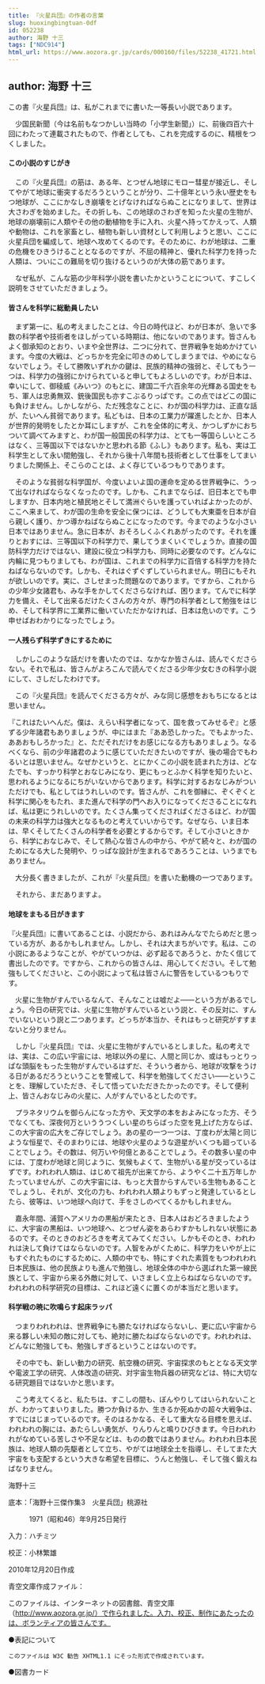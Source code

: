 ```yaml
---
title: 『火星兵団』の作者の言葉
slug: huoxingbingtuan-0df
id: 052238
author: 海野 十三
tags: ["NDC914"]
html_url: https://www.aozora.gr.jp/cards/000160/files/52238_41721.html
---
```


## author: 海野 十三

この書『火星兵団』は、私がこれまでに書いた一等長い小説であります。

　少国民新聞（今は名前もなつかしい当時の「小学生新聞」）に、前後四百六十回にわたって連載されたもので、作者としても、これを完成するのに、精根をつくしました。



#### この小説のすじがき




　この『火星兵団』の筋は、ある年、とつぜん地球にモロー彗星が接近し、そしてやがて地球に衝突するだろうということが分り、二十億年という永い歴史をもつ地球が、ここにかなしき崩壊をとげなければならぬことになりまして、世界は大さわぎを始めました。その折しも、この地球のさわぎを知った火星の生物が、地球の崩壊前に人類やその他の動植物を手に入れ、火星へ持ってかえって、人類や動物は、これを家畜とし、植物も新しい資材として利用しようと思い、ここに火星兵団を編成して、地球へ攻めてくるのです。そのために、わが地球は、二重の危機をひきうけることとなるのですが、不屈の精神と、優れた科学力を持った人類は、ついにこの難局を切り抜けるというのが大体の筋であります。

　なぜ私が、こんな筋の少年科学小説を書いたかということについて、すこしく説明をさせていただきましょう。



#### 皆さんを科学に総動員したい




　まず第一に、私の考えましたことは、今日の時代ほど、わが日本が、急いで多数の科学者や技術者をほしがっている時期は、他にないのであります。皆さんもよく御承知のとおり、いまや全世界は、二つに分れて、世界戦争を始めかけています。今度の大戦は、どっちかを完全に叩きのめしてしまうまでは、やめにならないでしょう。そして勝敗いずれかの鍵は、民族的精神の強弱と、そしてもう一つは、科学力の強弱にかけられていると申してもよろしいのです。わが日本は、幸いにして、御稜威《みいつ》のもとに、建国二千六百余年の光輝ある国史をもち、軍人は忠勇無双、銃後国民も亦すこぶるりっぱです。この点ではどこの国にも負けません。しかしながら、ただ残念なことに、わが国の科学力は、正直な話が、たいへん貧弱であります。私どもは、日本の工業力が躍進したとか、日本人が世界的発明をしたとか耳にしますが、これを全体的に考え、かつしずかにおちついて調べてみますと、わが国一般国民の科学力は、とても一等国らしいところはなく、三等国以下ではないかと思われる節《ふし》もあります。私も、実は工科学生として永い間勉強し、それから後十八年間も技術者として仕事をしてまいりました関係上、そこらのことは、よく存じているつもりであります。

　そのような貧弱な科学国が、今度いよいよ国の運命を定める世界戦争に、うって出なければならなくなったのです。しかも、これまでならば、旧日本とでも申しますか、日本内地と植民地とそして満洲ぐらいを護っていればよかったのが、ここへ来まして、わが国の生命を安全に保つには、どうしても大東亜を日本が自ら親しく護り、かつ導かねばならぬことになったのです。今までのような小さい日本ではありません。急に日本が、おそろしくふくれあがったのです。それを護りとおすには、三等国以下の科学力で、果してうまくいくでしょうか。直接の国防科学力だけではない、建設に役立つ科学力も、同時に必要なのです。どんなに内輪に見つもりましても、わが国は、これまでの科学力に百倍する科学力を持たねばならないのです。しかも、それはぐずぐずしていられません。明日にもそれが欲しいのです。実に、さしせまった問題なのであります。ですから、これからの少年少女諸君も、みな手をかしてくださらなければ、困ります。てんでに科学力を備え、そして出来るだけたくさんの方々が、専門の科学者として勉強をはじめ、そして科学界に工業界に働いていただかなければ、日本は危いのです。こう申せばおわかりになったでしょう。



#### 一人残らず科学ずきにするために




　しかしこのような話だけを書いたのでは、なかなか皆さんは、読んでくださらない。それで私は、皆さんがよろこんで読んでくださる少年少女むきの科学小説にして、さしだしたわけです。

　この『火星兵団』を読んでくださる方々が、みな同じ感想をおもちになるとは思いません。

『これはたいへんだ。僕は、えらい科学者になって、国を救ってみせるぞ』と感ずる少年諸君もありましょうが、中にはまた『ああ恐しかった。でもよかった、ああおもしろかった』と、ただそれだけをお感じになる方もありましょう。なるべくなら、前の少年諸君のように感じていただきたいのですが、後の場合でもわるいとは思いません。なぜかというと、とにかくこの小説を読まれた方は、どなたでも、すっかり科学とおなじみになり、更にもっとふかく科学を知りたいと、思われるようになるにちがいないからであります。科学に対するおなじみがついただけでも、私としてはうれしいのです。皆さんが、これを御縁に、ぞくぞくと科学に関心をもたれ、また進んで科学の門へお入りになってくださることになれば、私は更にうれしいのです。たくさん集ってくださればくださるほど、わが国の未来の科学力は強大となるものと考えていいからです。なぜなら、いま日本は、早くそしてたくさんの科学者を必要とするからです。そして小さいときから、科学におなじみで、そして熱心な皆さんの中から、やがて続々と、わが国のためになる大した発明や、りっぱな設計が生まれるであろうことは、いうまでもありません。

　大分長く書きましたが、これが『火星兵団』を書いた動機の一つであります。

　それから、まだありますよ。



#### 地球をまもる日がきます




『火星兵団』に書いてあることは、小説だから、あれはみんなでたらめだと思っている方が、あるかもしれません。しかし、それは大まちがいです。私は、この小説にあるようなことが、やがていつかは、必ず起るであろうと、かたく信じて書出したのです。ですから、これからの皆さんは、用心してください。そして勉強もしてくださいと、この小説によって私は皆さんに警告をしているつもりです。

　火星に生物がすんでいるなんて、そんなことは嘘だよ――という方があるでしょう。今日の研究では、火星に生物がすんでいるという説と、その反対に、すんでいないという説と二つあります。どっちが本当か、それはもっと研究がすすまないと分りません。

　しかし『火星兵団』では、火星に生物がすんでいるとしました。私の考えでは、実は、この広い宇宙には、地球以外の星に、人間と同じか、或はもっとりっぱな頭脳をもった生物がすんでいるはずだ、そういう者から、地球が攻撃をうける日があるだろうということを警戒して、科学を勉強してください――ということを、理解していただき、そして悟っていただきたかったのです。そして便利上、皆さんおなじみの火星に、人がすんでいるとしたのです。

　プラネタリウムを御らんになった方や、天文学の本をおよみになった方、そうでなくても、深夜何万といううつくしい星のちらばった空を見上げた方ならば、この大宇宙の広大をご存じでしょう。あの星の一つ一つは、丁度わが太陽と同じような恒星で、そのまわりには、地球や火星のような遊星がいくつも廻っていることでしょう。その数は、何万いや何億とあることでしょう。その数多い星の中には、丁度わが地球と同じように、気候もよくて、生物がいる星が交っているはずです。われわれ人類は、はじめて祖先が出来てから、ようやく二十五万年しかたっていませんが、この大宇宙には、もっと大昔からすんでいる生物もあることでしょうし、それが、文化の力も、われわれ人類よりもずっと発達しているとしたら、彼等は、いつ地球へ向けて、手をさしのべてくるかもしれません。

　嘉永年間、浦賀へアメリカの黒船が来たとき、日本人はおどろきましたように、大宇宙の黒船は、いつ地球へ、とつぜん姿をあらわすかもしれない状態にあるのです。そのときのおどろきを考えてみてください。しかもそのとき、われわれは決して負けてはならないのです。人智をみがくために、科学力をいやが上にもすぐれたものにするために、人類の中でも、特にすぐれた素質をもつわれわれ日本民族は、他の民族よりも進んで勉強し、地球全体の中から選ばれた第一線民族として、宇宙から来る外敵に対して、いさましく立上らねばならないのです。われわれの科学研究の目標は、これほど遠くに置くのが本当だと思います。



#### 科学戦の暁に吹鳴らす起床ラッパ




　つまりわれわれは、世界戦争にも勝たなければならないし、更に広い宇宙から来る夥しい未知の敵に対しても、絶対に勝たねばならないのです。われわれは、どんなに勉強しても、勉強しすぎるということはないのです。

　その中でも、新しい動力の研究、航空機の研究、宇宙探求のもととなる天文学や電波工学の研究、人体改造の研究、対宇宙生物兵器の研究などは、特に大切なる研究題目ではないかと思います。

　こう考えてくると、私たちは、すこしの間も、ぼんやりしてはいられないことが、わかってまいりました。勝つか負けるか、生きるか死ぬかの超々大戦争は、すでにはじまっているのです。そのはるかなる、そして重大なる目標を思えば、われわれの胸には、あたらしい勇気が、りんりんと鳴りひびきます。今日われわれがなめている苦しさや不足などは、ものの数ではありません。われわれ日本民族は、地球人類の先駆者として立ち、やがては地球全土を指導し、そしてまた大宇宙をも支配するという大きな希望を目標に、うんと勉強し、そして強く鍛えねばなりません。

海野十三













底本：「海野十三傑作集3　火星兵団」桃源社

　　　1971（昭和46）年9月25日発行

入力：ハチミツ

校正：小林繁雄

2010年12月20日作成

青空文庫作成ファイル：

このファイルは、インターネットの図書館、青空文庫（http://www.aozora.gr.jp/）で作られました。入力、校正、制作にあたったのは、ボランティアの皆さんです。











●表記について


	このファイルは W3C 勧告 XHTML1.1 にそった形式で作成されています。







●図書カード